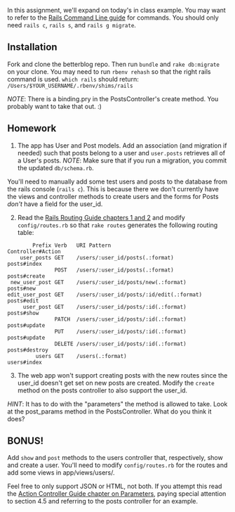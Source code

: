 In this assignment, we'll expand on today's in class example.
You may want to refer to the [Rails Command Line guide][rails-cli] for commands.
You should only need `rails c`, `rails s`, and `rails g migrate`.

## Installation

Fork and clone the betterblog repo. Then run `bundle` and `rake db:migrate` on your clone.
You may need to run `rbenv rehash` so that the right rails command is used. `which rails`
should return: `/Users/$YOUR_USERNAME/.rbenv/shims/rails`

*NOTE*: There is a binding.pry in the PostsController's create method. You probably want to take that out. :)

## Homework

1. The app has User and Post models. Add an association (and migration if needed)
such that posts belong to a user and `user.posts` retrieves all of a User's posts.
*NOTE*: Make sure that if you run a migration, you commit the updated `db/schema.rb`.

You'll need to manually add some test users and posts to the database from the rails console (`rails c`).
This is because there we don't currently have the views and controller methods to create users
and the forms for Posts *don't* have a field for the user_id.

2. Read the [Rails Routing Guide chapters 1 and 2][routing] and modify `config/routes.rb`
so that `rake routes` generates the following routing table:

```
        Prefix Verb   URI Pattern                              Controller#Action
    user_posts GET    /users/:user_id/posts(.:format)          posts#index
               POST   /users/:user_id/posts(.:format)          posts#create
 new_user_post GET    /users/:user_id/posts/new(.:format)      posts#new
edit_user_post GET    /users/:user_id/posts/:id/edit(.:format) posts#edit
     user_post GET    /users/:user_id/posts/:id(.:format)      posts#show
               PATCH  /users/:user_id/posts/:id(.:format)      posts#update
               PUT    /users/:user_id/posts/:id(.:format)      posts#update
               DELETE /users/:user_id/posts/:id(.:format)      posts#destroy
         users GET    /users(.:format)                         users#index
```

3. The web app won't support creating posts with the new routes since
the user_id doesn't get set on new posts are created. Modify the `create` method
on the posts controller to also support the user_id.

*HINT*: It has to do with the "parameters" the method is allowed to take. Look at the
post_params method in the PostsController. What do you think it does?

## BONUS!

Add `show` and `post` methods to the users controller that, respectively,
show and create a user. You'll need to modify `config/routes.rb` for the routes
and add some views in app/views/users/.

Feel free to only support JSON or HTML, not both. If you attempt this read the
[Action Controller Guide chapter on Parameters][params], paying special attention
to section 4.5 and referring to the posts controller for an example.

[rails-cli]: http://guides.rubyonrails.org/command_line.html
[params]: http://guides.rubyonrails.org/action_controller_overview.html#parameters
[routing]: http://guides.rubyonrails.org/routing.html
